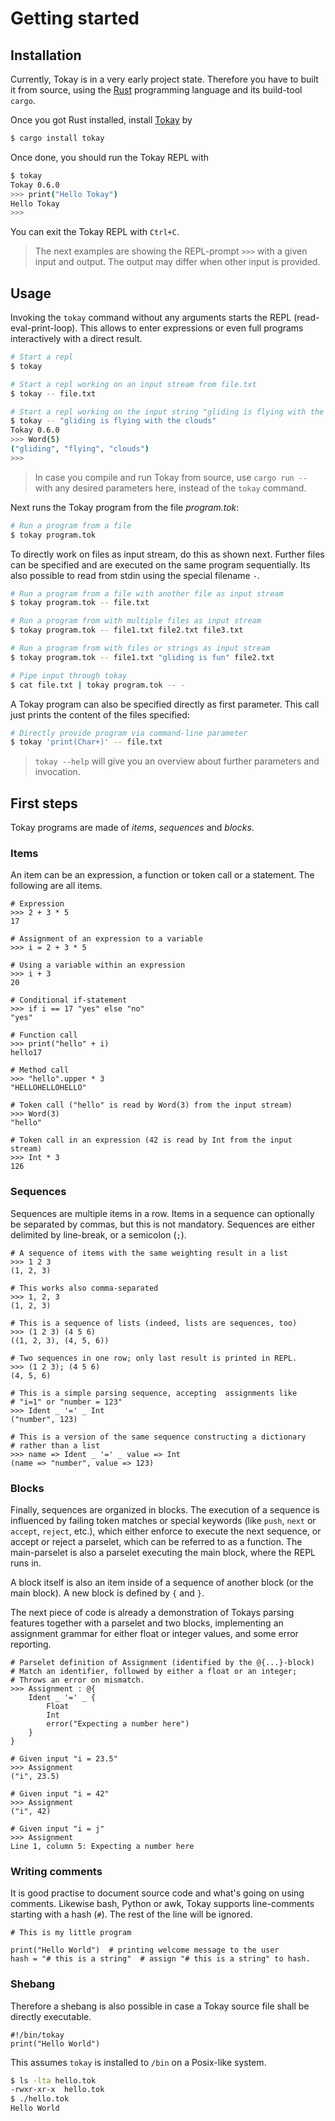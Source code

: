 # Getting started

## Installation

Currently, Tokay is in a very early project state. Therefore you have to built it from source, using the [Rust](https://www.rust-lang.org/) programming language and its build-tool `cargo`.

Once you got Rust installed, install [Tokay](https://crates.io/crates/tokay) by

```bash
$ cargo install tokay
```

Once done, you should run the Tokay REPL with
```bash
$ tokay
Tokay 0.6.0
>>> print("Hello Tokay")
Hello Tokay
>>>
```

You can exit the Tokay REPL with `Ctrl+C`.

> The next examples are showing the REPL-prompt `>>>` with a given input and output. The output may differ when other input is provided.


## Usage

Invoking the `tokay` command without any arguments starts the REPL (read-eval-print-loop). This allows to enter expressions or even full programs interactively with a direct result.

```bash
# Start a repl
$ tokay

# Start a repl working on an input stream from file.txt
$ tokay -- file.txt

# Start a repl working on the input string "gliding is flying with the clouds"
$ tokay -- "gliding is flying with the clouds"
Tokay 0.6.0
>>> Word(5)
("gliding", "flying", "clouds")
>>>
```

> In case you compile and run Tokay from source, use `cargo run --` with any desired parameters here, instead of the `tokay` command.

Next runs the Tokay program from the file *program.tok*:
```bash
# Run a program from a file
$ tokay program.tok
```

To directly work on files as input stream, do this as shown next. Further files can be specified and are executed on the same program sequentially. Its also possible to read from stdin using the special filename `-`.
```bash
# Run a program from a file with another file as input stream
$ tokay program.tok -- file.txt

# Run a program from with multiple files as input stream
$ tokay program.tok -- file1.txt file2.txt file3.txt

# Run a program from with files or strings as input stream
$ tokay program.tok -- file1.txt "gliding is fun" file2.txt

# Pipe input through tokay
$ cat file.txt | tokay program.tok -- -
```

A Tokay program can also be specified directly as first parameter. This call just prints the content of the files specified:
```bash
# Directly provide program via command-line parameter
$ tokay 'print(Char+)' -- file.txt
```

> `tokay --help` will give you an overview about further parameters and invocation.


## First steps

Tokay programs are made of *items*, *sequences* and *blocks*.

### Items

An item can be an expression, a function or token call or a statement. The following are all items.

```tokay
# Expression
>>> 2 + 3 * 5
17

# Assignment of an expression to a variable
>>> i = 2 + 3 * 5

# Using a variable within an expression
>>> i + 3
20

# Conditional if-statement
>>> if i == 17 "yes" else "no"
"yes"

# Function call
>>> print("hello" + i)
hello17

# Method call
>>> "hello".upper * 3
"HELLOHELLOHELLO"

# Token call ("hello" is read by Word(3) from the input stream)
>>> Word(3)
"hello"

# Token call in an expression (42 is read by Int from the input stream)
>>> Int * 3
126
```

### Sequences

Sequences are multiple items in a row. Items in a sequence can optionally be separated by commas, but this is not mandatory. Sequences are either delimited by line-break, or a semicolon (`;`).

```tokay
# A sequence of items with the same weighting result in a list
>>> 1 2 3
(1, 2, 3)

# This works also comma-separated
>>> 1, 2, 3
(1, 2, 3)

# This is a sequence of lists (indeed, lists are sequences, too)
>>> (1 2 3) (4 5 6)
((1, 2, 3), (4, 5, 6))

# Two sequences in one row; only last result is printed in REPL.
>>> (1 2 3); (4 5 6)
(4, 5, 6)

# This is a simple parsing sequence, accepting  assignments like
# "i=1" or "number = 123"
>>> Ident _ '=' _ Int
("number", 123)

# This is a version of the same sequence constructing a dictionary
# rather than a list
>>> name => Ident _ '=' _ value => Int
(name => "number", value => 123)
```

### Blocks

Finally, sequences are organized in blocks. The execution of a sequence is influenced by failing token matches or special keywords (like `push`, `next` or `accept`, `reject`, etc.), which either enforce to execute the next sequence, or accept or reject a parselet, which can be referred to as a function. The main-parselet is also a parselet executing the main block, where the REPL runs in.

A block itself is also an item inside of a sequence of another block (or the main block). A new block is defined by `{` and `}`.

The next piece of code is already a demonstration of Tokays parsing features together with a parselet and two blocks, implementing an assignment grammar for either float or integer values, and some error reporting.

```tokay
# Parselet definition of Assignment (identified by the @{...}-block)
# Match an identifier, followed by either a float or an integer;
# Throws an error on mismatch.
>>> Assignment : @{
    Ident _ '=' _ {
        Float
        Int
        error("Expecting a number here")
    }
}

# Given input "i = 23.5"
>>> Assignment
("i", 23.5)

# Given input "i = 42"
>>> Assignment
("i", 42)

# Given input "i = j"
>>> Assignment
Line 1, column 5: Expecting a number here
```

### Writing comments

It is good practise to document source code and what's going on using comments. Likewise bash, Python or awk, Tokay supports line-comments starting with a hash (`#`). The rest of the line will be ignored.

```tokay
# This is my little program

print("Hello World")  # printing welcome message to the user
hash = "# this is a string"  # assign "# this is a string" to hash.
```

### Shebang

Therefore a shebang is also possible in case a Tokay source file shall be directly executable.

```tokay
#!/bin/tokay
print("Hello World")
```

This assumes `tokay` is installed to `/bin` on a Posix-like system.

```bash
$ ls -lta hello.tok
-rwxr-xr-x  hello.tok
$ ./hello.tok
Hello World
```
